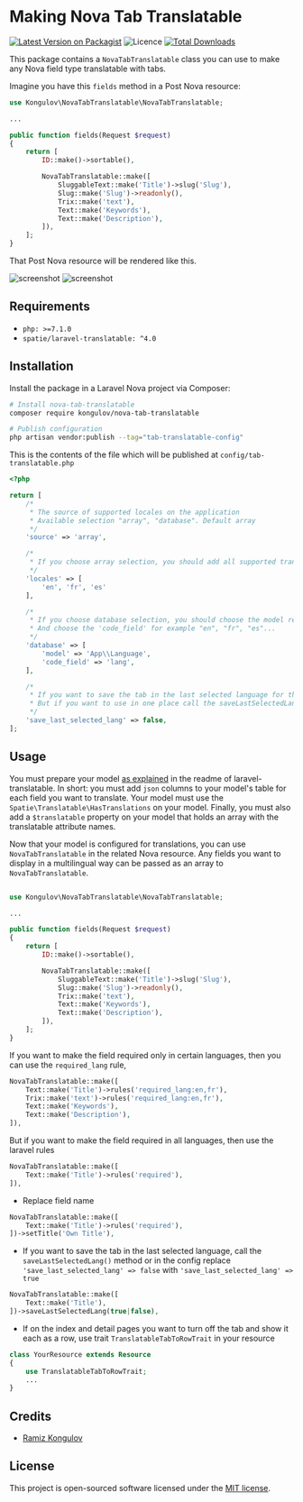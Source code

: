 # Making Nova Tab Translatable
[![Latest Version on Packagist](https://img.shields.io/packagist/v/kongulov/nova-tab-translatable?style=flat-square)](https://packagist.org/packages/kongulov/nova-tab-translatable)
![Licence](https://img.shields.io/github/license/kongulov/nova-tab-translatable?style=flat-square)
[![Total Downloads](https://poser.pugx.org/kongulov/nova-tab-translatable/downloads?format=flat-square)](https://packagist.org/packages/kongulov/nova-tab-translatable)


This package contains a `NovaTabTranslatable` class you can use to make any Nova field type translatable with tabs.

Imagine you have this `fields` method in a Post Nova resource:

```php
use Kongulov\NovaTabTranslatable\NovaTabTranslatable;

...

public function fields(Request $request)
{
    return [
        ID::make()->sortable(),

        NovaTabTranslatable::make([
            SluggableText::make('Title')->slug('Slug'),
            Slug::make('Slug')->readonly(),
            Trix::make('text'),
            Text::make('Keywords'),
            Text::make('Description'),
        ]),
    ];
}
```

That Post Nova resource will be rendered like this.

![screenshot](https://kongulov.github.io/sitescreenshots/kongulov_nova-tab-translatable_1.png?v=4)
![screenshot](https://kongulov.github.io/sitescreenshots/kongulov_nova-tab-translatable_2.png?v=4)

## Requirements

- `php: >=7.1.0`
- `spatie/laravel-translatable: ^4.0`

## Installation

Install the package in a Laravel Nova project via Composer:

```bash
# Install nova-tab-translatable
composer require kongulov/nova-tab-translatable

# Publish configuration
php artisan vendor:publish --tag="tab-translatable-config"
```

This is the contents of the file which will be published at `config/tab-translatable.php`
```php
<?php

return [
    /*
     * The source of supported locales on the application
     * Available selection "array", "database". Default array
     */
    'source' => 'array',

    /*
     * If you choose array selection, you should add all supported translation on it as "code"
     */
    'locales' => [
        'en', 'fr', 'es'
    ],

    /*
     * If you choose database selection, you should choose the model responsible for retrieving supported translations
     * And choose the 'code_field' for example "en", "fr", "es"...
     */
    'database' => [
        'model' => 'App\\Language',
        'code_field' => 'lang',
    ],

    /*
     * If you want to save the tab in the last selected language for the whole project, set this "true".
     * But if you want to use in one place call the saveLastSelectedLang(true|false) method
     */
    'save_last_selected_lang' => false,
];
```

## Usage

You must prepare your model [as explained](https://github.com/spatie/laravel-translatable#making-a-model-translatable) in the readme of laravel-translatable. In short: you must add `json` columns to your model's table for each field you want to translate. Your model must use the `Spatie\Translatable\HasTranslations` on your model. Finally, you must also add a `$translatable` property on your model that holds an array with the translatable attribute names.

Now that your model is configured for translations, you can use `NovaTabTranslatable` in the related Nova resource. Any fields you want to display in a multilingual way can be passed as an array to `NovaTabTranslatable`. 

```php

use Kongulov\NovaTabTranslatable\NovaTabTranslatable;

...

public function fields(Request $request)
{
    return [
        ID::make()->sortable(),

        NovaTabTranslatable::make([
            SluggableText::make('Title')->slug('Slug'),
            Slug::make('Slug')->readonly(),
            Trix::make('text'),
            Text::make('Keywords'),
            Text::make('Description'),
        ]),
    ];
}
```

If you want to make the field required only in certain languages, then you can use the `required_lang` rule,

```php
NovaTabTranslatable::make([
    Text::make('Title')->rules('required_lang:en,fr'),
    Trix::make('text')->rules('required_lang:en,fr'),
    Text::make('Keywords'),
    Text::make('Description'),
]),
```

But if you want to make the field required in all languages, then use the laravel rules
```php
NovaTabTranslatable::make([
    Text::make('Title')->rules('required'),
]),
```

* Replace field name
```php
NovaTabTranslatable::make([
    Text::make('Title')->rules('required'),
])->setTitle('Own Title'),
```

* If you want to save the tab in the last selected language, call the `saveLastSelectedLang()` method or in the config replace `'save_last_selected_lang' => false` with `'save_last_selected_lang' => true`
```php
NovaTabTranslatable::make([
    Text::make('Title'),
])->saveLastSelectedLang(true|false),
```

* If on the index and detail pages you want to turn off the tab and show it each as a row, use trait `TranslatableTabToRowTrait` in your resource
```php
class YourResource extends Resource
{
    use TranslatableTabToRowTrait;
    ...
}
```

## Credits

- [Ramiz Kongulov](https://github.com/kongulov)

## License

This project is open-sourced software licensed under the [MIT license](LICENSE.md).
